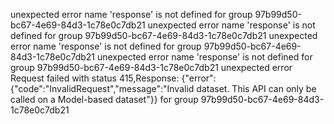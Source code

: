 unexpected error name 'response' is not defined for group 97b99d50-bc67-4e69-84d3-1c78e0c7db21
unexpected error name 'response' is not defined for group 97b99d50-bc67-4e69-84d3-1c78e0c7db21
unexpected error name 'response' is not defined for group 97b99d50-bc67-4e69-84d3-1c78e0c7db21
unexpected error name 'response' is not defined for group 97b99d50-bc67-4e69-84d3-1c78e0c7db21
unexpected error Request failed with status 415,Response: {"error":{"code":"InvalidRequest","message":"Invalid dataset. This API can only be called on a Model-based dataset"}} for group 97b99d50-bc67-4e69-84d3-1c78e0c7db21
